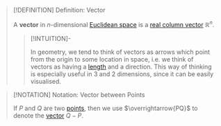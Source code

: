 >[!DEFINITION] Definition: Vector
>
>A **vector** in $n$-dimensional [Euclidean space](../Euclidean%20Space.md) is a [real column vector](../../../Algebra/Linear%20Algebra/Matrices/Row%20&%20Column%20Vectors/Real%20Vectors/Real%20Vector.md) $\mathbb{R}^n$.
>
>>[!INTUITION]-
>>
>>In geometry, we tend to think of vectors as arrows which point from the origin to some location in space, i.e. we think of vectors as having a [length](Length%20of%20a%20Vector.md) and a direction. This way of thinking is especially useful in $3$ and $2$ dimensions, since it can be easily visualised.
>>
>

>[!NOTATION] Notation: Vector between Points
>
>If $P$ and $Q$ are two [points](Points%20in%20Geometry.md), then we use $\overrightarrow{PQ}$ to denote the [vector](../../../Algebra/Linear%20Algebra/Matrices/Row%20&%20Column%20Vectors/Real%20Vectors/Real%20Vector.md) $Q - P$.
>
